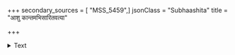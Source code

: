 +++
secondary_sources = [ "MSS_5459",]
jsonClass = "Subhaashita"
title = "आशु कान्तमभिसारितवत्या"

+++

<details><summary>Text</summary>

आशु कान्तमभिसारितवत्या योषितः पुलकरुद्धकपोलम्।  
निर्जिगाय मुखमिन्दुमखण्डं खण्डपत्रतिलकाकृति कान्त्या॥
</details>
